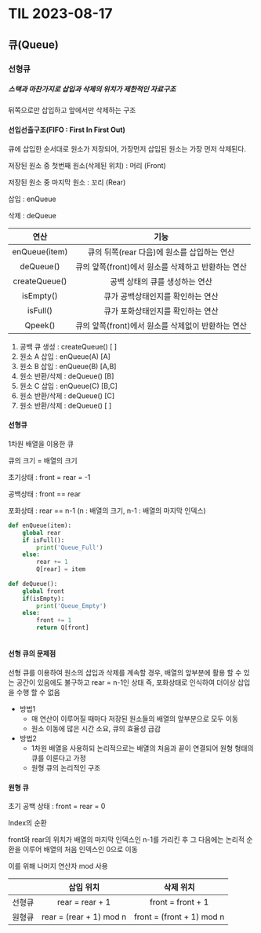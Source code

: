# TIL 2023-08-17

## 큐(Queue)

### 선형큐

##### 스택과 마찬가지로 삽입과 삭제의 위치가 제한적인 자료구조

뒤쪽으로만 삽입하고 앞에서만 삭제하는 구조

#### 선입선출구조(FIFO : First In First Out)

큐에 삽입한 순서대로 원소가 저장되어, 가장먼저 삽입된 원소는 가장 먼저 삭제된다.

저장된 원소 중 첫번째 원소(삭제된 위치) : 머리 (Front)

저장된 원소 중 마지막 원소 : 꼬리 (Rear)

삽입 : enQueue

삭제 : deQueue

|     연산      |                        기능                        |
| :-----------: | :------------------------------------------------: |
| enQueue(item) |    큐의 뒤쪽(rear 다음)에 원소를 삽입하는 연산     |
|   deQueue()   | 큐의 앞쪽(front)에서 원소를 삭제하고 반환하는 연산 |
| createQueue() |           공백 상태의 큐를 생성하는 연산           |
|   isEmpty()   |         큐가 공백상태인지를 확인하는 연산          |
|   isFull()    |         큐가 포화상태인지를 확인하는 연산          |
|    Qpeek()    | 큐의 앞쪽(front)에서 원소를 삭제없이 반환하는 연산 |

1. 공백 큐 생성 : createQueue()	[ ]
2. 원소 A 삽입 : enQueue(A) [A]
3. 원소 B 삽입 : enQueue(B) [A,B]
4. 원소 반환/삭제 : deQueue() [B]
5. 원소 C 삽입 : enQueue(C) [B,C]
6. 원소 반환/삭제 : deQueue() [C]
7. 원소 반환/삭제 : deQueue() [ ]

#### 선형큐

1차원 배열을 이용한 큐

큐의 크기 = 배열의 크기

초기상태 : front = rear = -1

공백상태 : front == rear

포화상태 : rear == n-1 (n : 배열의 크기, n-1 : 배열의 마지막 인덱스)

```py
def enQueue(item):
    global rear
    if isFull():
        print('Queue_Full')
    else:
        rear += 1
        Q[rear] = item
        
def deQueue():
    global front
    if(isEmpty):
        print('Queue_Empty')
    else:
        front += 1
        return Q[front]
    
```

#### 선형 큐의 문제점

선형 큐를 이용하여 원소의 삽입과 삭제를 계속할 경우, 배열의 앞부분에 활용 할 수 있는 공간이 있음에도 불구하고 rear = n-1인 상태 즉, 포화상태로 인식하여 더이상 삽입을 수행 할 수 없음

- 방법1
  - 매 연산이 이루어질 때마다 저장된 원소들의 배열의 앞부분으로 모두 이동
  - 원소 이동에 많은 시간 소요, 큐의 효율성 급감
- 방법2
  - 1차원 배열을 사용하되 논리적으로는 배열의 처음과 끝이 연결되어 원형 형태의 큐를 이룬다고 가정
  - 원형 큐의 논리적인 구조

#### 원형 큐

초기 공백 상태 : front = rear = 0

Index의 순환

front와 rear의 위치가 배열의 마지막 인덱스인 n-1를 가리킨 후 그 다음에는 논리적 순환을 이루어 배열의 처음 인덱스인 0으로 이동

이를 위해 나머지 연산자 mod 사용

|        |        삽입 위치        |         삭제 위치         |
| :----: | :---------------------: | :-----------------------: |
| 선형큐 |     rear = rear + 1     |     front = front + 1     |
| 원형큐 | rear = (rear + 1) mod n | front = (front + 1) mod n |

